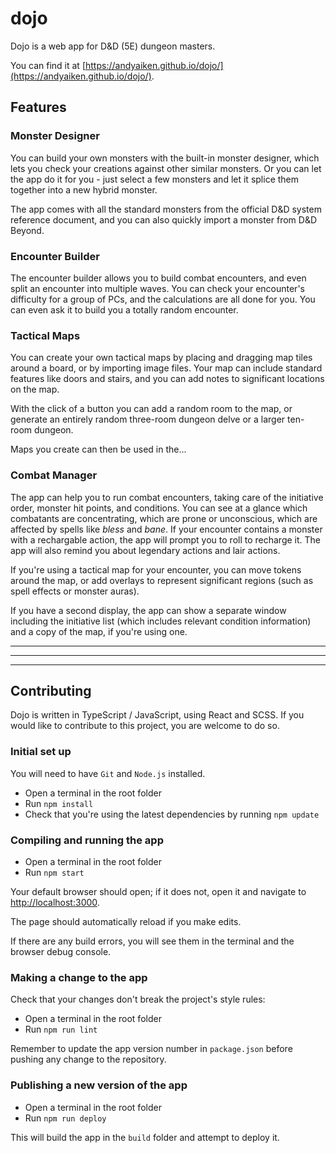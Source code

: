 # dojo

Dojo is a web app for D&D (5E) dungeon masters.

You can find it at [https://andyaiken.github.io/dojo/](https://andyaiken.github.io/dojo/).

## Features

### Monster Designer

You can build your own monsters with the built-in monster designer, which lets you check your creations against other similar monsters. Or you can let the app do it for you - just select a few monsters and let it splice them together into a new hybrid monster.

The app comes with all the standard monsters from the official D&D system reference document, and you can also quickly import a monster from D&D Beyond.

### Encounter Builder

The encounter builder allows you to build combat encounters, and even split an encounter into multiple waves. You can check your encounter's difficulty for a group of PCs, and the calculations are all done for you. You can even ask it to build you a totally random encounter.

### Tactical Maps

You can create your own tactical maps by placing and dragging map tiles around a board, or by importing image files. Your map can include standard features like doors and stairs, and you can add notes to significant locations on the map.

With the click of a button you can add a random room to the map, or generate an entirely random three-room dungeon delve or a larger ten-room dungeon.

Maps you create can then be used in the...

### Combat Manager

The app can help you to run combat encounters, taking care of the initiative order, monster hit points, and conditions. You can see at a glance which combatants are concentrating, which are prone or unconscious, which are affected by spells like *bless* and *bane*. If your encounter contains a monster with a rechargable action, the app will prompt you to roll to recharge it. The app will also remind you about legendary actions and lair actions.

If you're using a tactical map for your encounter, you can move tokens around the map, or add overlays to represent significant regions (such as spell effects or monster auras).

If you have a second display, the app can show a separate window including the initiative list (which includes relevant condition information) and a copy of the map, if you're using one.

---
---
---

## Contributing

Dojo is written in TypeScript / JavaScript, using React and SCSS. If you would like to contribute to this project, you are welcome to do so.

### Initial set up

You will need to have `Git` and `Node.js` installed.

* Open a terminal in the root folder
* Run `npm install`
* Check that you're using the latest dependencies by running `npm update`

### Compiling and running the app

* Open a terminal in the root folder
* Run `npm start`

Your default browser should open; if it does not, open it and navigate to [http://localhost:3000](http://localhost:3000).

The page should automatically reload if you make edits.

If there are any build errors, you will see them in the terminal and the browser debug console.

### Making a change to the app

Check that your changes don't break the project's style rules:

* Open a terminal in the root folder
* Run `npm run lint`

Remember to update the app version number in `package.json` before pushing any change to the repository.

### Publishing a new version of the app

* Open a terminal in the root folder
* Run `npm run deploy`

This will build the app in the `build` folder and attempt to deploy it.
